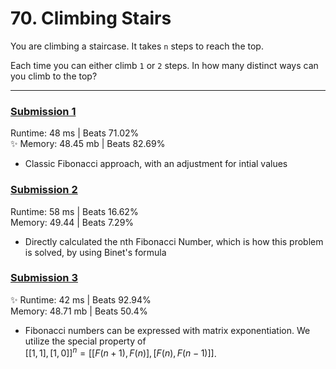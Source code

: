# 70. Climbing Stairs

You are climbing a staircase. It takes `n` steps to reach the top.

Each time you can either climb `1` or `2` steps. In how many distinct ways can you climb to the top?

---

### [Submission 1](/easy/70-climbing-stairs/70-climbing-stairs-1.js)

Runtime: 48 ms | Beats 71.02%  
✨ Memory: 48.45 mb | Beats 82.69%

- Classic Fibonacci approach, with an adjustment for intial values

### [Submission 2](/easy/70-climbing-stairs/70-climbing-stairs-2.js)

Runtime: 58 ms | Beats 16.62%  
Memory: 49.44 | Beats 7.29%

- Directly calculated the nth Fibonacci Number, which is how this problem is solved, by using Binet's formula

### [Submission 3](/easy/70-climbing-stairs/70-climbing-stairs-3.js)
✨ Runtime: 42 ms | Beats 92.94%  
Memory: 48.71 mb | Beats 50.4%  

- Fibonacci numbers can be expressed with matrix exponentiation. We utilize the special property of  
$[[1,1],[1,0]]^n = [ [F(n+1), F(n)], [F(n), F(n-1)] ]$.